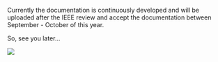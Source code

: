 Currently the documentation is continuously developed and will be uploaded after the IEEE review and accept the documentation between September - October of this year.

So, see you later...

<img src="https://user-images.githubusercontent.com/101992463/221733019-3ad35e6b-25e3-47dd-b483-0365df7ece8b.gif" aling="center">
